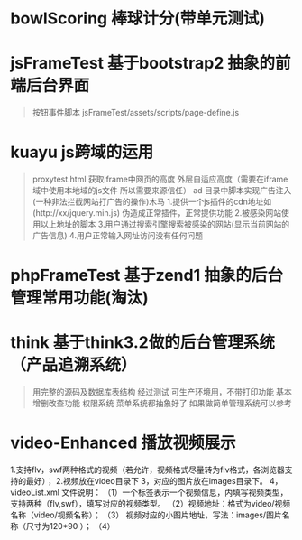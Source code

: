 # bowlScoring  棒球计分(带单元测试)
# jsFrameTest 基于bootstrap2 抽象的前端后台界面 
> 按钮事件脚本 jsFrameTest/assets/scripts/page-define.js 
# kuayu js跨域的运用
> proxytest.html 获取iframe中网页的高度 外层自适应高度（需要在iframe域中使用本地域的js文件 所以需要来源信任）
> ad 目录中脚本实现广告注入(一种非法拦截网站打广告的操作)木马
1.提供一个js插件的cdn地址如(http://xx/jquery.min.js) 伪造成正常插件，正常提供功能
2.被感染网站使用以上地址的脚本
3.用户通过搜索引擎搜索被感染的网站(显示当前网站的广告信息)
4.用户正常输入网址访问没有任何问题
# phpFrameTest 基于zend1 抽象的后台管理常用功能(淘汰)
# think 基于think3.2做的后台管理系统（产品追溯系统）
> 用完整的源码及数据库表结构 经过测试 可生产环境用，不带打印功能
> 基本增删改查功能 权限系统  菜单系统都抽象好了 如果做简单管理系统可以参考
# video-Enhanced 播放视频展示
1.支持flv，swf两种格式的视频（若允许，视频格式尽量转为flv格式，各浏览器支持的最好）；
2.视频放在video目录下
3，对应的图片放在images目录下。
4，videoList.xml 文件说明：
（1）一个<item>标签表示一个视频信息，<type>内填写视频类型，支持两种（flv,swf），填写对应的视频类型。
（2）<videourl>视频地址：格式为video/视频名称（video/视频名称）；
（3）<tempimg> 视频对应的小图片地址，写法：images/图片名称（尺寸为120*90 ）；
（4）<title> 视频列表的标题文字。

技术支持：qq-271645773

您在使用中若遇到关于此程序的问题，可免费解答

# wx 基于zend1 
> 框架做的微信消息管理 微信消息功能未完善,基础权限 ui 是完整的 可以做后台管理系统
